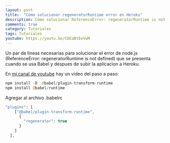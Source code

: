 ```yaml
---
layout: post
title:  "Cómo solucionar regeneratorRuntime error en Heroku"
description: Cómo solucionar ReferenceError: regeneratorRuntime is not defined en Heroku 
comments: true
category: Tutoriales
tags: Tutoriales
youtube: https://youtu.be/CDEaBtEeVwM
---
```

Un par de lineas necesarias para solucionar el error de node.js (ReferenceError: regeneratorRuntime is not defined) que se presenta cuando se usa Babel y despues de subir la aplicacion a Heroku.

En <a target="_blank" href="{{ page.youtube }}">mi canal de youtube</a> hay un video del paso a paso:

```PHP
npm install -D  @babel/plugin-transform-runtime
npm install @babel/runtime
```
Agregar al archivo .babelrc
```PHP
"plugins": [
    ["@babel/plugin-transform-runtime",
      {
        "regenerator": true
      }
    ]
  ],
```
